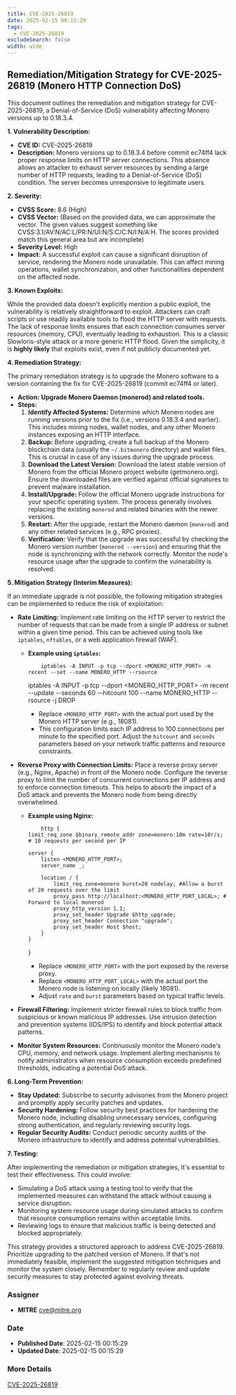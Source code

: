 ```yaml
---
title: CVE-2025-26819
date: 2025-02-15 00:15:29
tags:
  - CVE-2025-26819
excludeSearch: false
width: wide
---
```


## Remediation/Mitigation Strategy for CVE-2025-26819 (Monero HTTP Connection DoS)

This document outlines the remediation and mitigation strategy for CVE-2025-26819, a Denial-of-Service (DoS) vulnerability affecting Monero versions up to 0.18.3.4.

**1. Vulnerability Description:**

*   **CVE ID:** CVE-2025-26819
*   **Description:** Monero versions up to 0.18.3.4 before commit ec74ff4 lack proper response limits on HTTP server connections. This absence allows an attacker to exhaust server resources by sending a large number of HTTP requests, leading to a Denial-of-Service (DoS) condition. The server becomes unresponsive to legitimate users.

**2. Severity:**

*   **CVSS Score:** 8.6 (High)
*   **CVSS Vector:**  (Based on the provided data, we can approximate the vector.  The given values suggest something like CVSS:3.1/AV:N/AC:L/PR:N/UI:N/S:C/C:N/I:N/A:H. The scores provided match this general area but are incomplete)
*   **Severity Level:** High
*   **Impact:** A successful exploit can cause a significant disruption of service, rendering the Monero node unavailable. This can affect mining operations, wallet synchronization, and other functionalities dependent on the affected node.

**3. Known Exploits:**

While the provided data doesn't explicitly mention a public exploit, the vulnerability is relatively straightforward to exploit.  Attackers can craft scripts or use readily available tools to flood the HTTP server with requests. The lack of response limits ensures that each connection consumes server resources (memory, CPU), eventually leading to exhaustion. This is a classic Slowloris-style attack or a more generic HTTP flood. Given the simplicity, it is **highly likely** that exploits exist, even if not publicly documented yet.

**4. Remediation Strategy:**

The primary remediation strategy is to upgrade the Monero software to a version containing the fix for CVE-2025-26819 (commit ec74ff4 or later).

*   **Action:**  **Upgrade Monero Daemon (monerod) and related tools.**
*   **Steps:**
    1.  **Identify Affected Systems:** Determine which Monero nodes are running versions prior to the fix (i.e., versions 0.18.3.4 and earlier).  This includes mining nodes, wallet nodes, and any other Monero instances exposing an HTTP interface.
    2.  **Backup:** Before upgrading, create a full backup of the Monero blockchain data (usually the `~/.bitmonero` directory) and wallet files.  This is crucial in case of any issues during the upgrade process.
    3.  **Download the Latest Version:** Download the latest stable version of Monero from the official Monero project website (getmonero.org). Ensure the downloaded files are verified against official signatures to prevent malware installation.
    4.  **Install/Upgrade:** Follow the official Monero upgrade instructions for your specific operating system. The process generally involves replacing the existing `monerod` and related binaries with the newer versions.
    5.  **Restart:** After the upgrade, restart the Monero daemon (`monerod`) and any other related services (e.g., RPC proxies).
    6.  **Verification:** Verify that the upgrade was successful by checking the Monero version number (`monerod --version`) and ensuring that the node is synchronizing with the network correctly. Monitor the node's resource usage after the upgrade to confirm the vulnerability is resolved.

**5. Mitigation Strategy (Interim Measures):**

If an immediate upgrade is not possible, the following mitigation strategies can be implemented to reduce the risk of exploitation:

*   **Rate Limiting:** Implement rate limiting on the HTTP server to restrict the number of requests that can be made from a single IP address or subnet within a given time period. This can be achieved using tools like `iptables`, `nftables`, or a web application firewall (WAF).

    *   **Example using `iptables`:**

                iptables -A INPUT -p tcp --dport <MONERO_HTTP_PORT> -m recent --set --name MONERO_HTTP --rsource
        iptables -A INPUT -p tcp --dport <MONERO_HTTP_PORT> -m recent --update --seconds 60 --hitcount 100 --name MONERO_HTTP --rsource -j DROP
        
        *   Replace `<MONERO_HTTP_PORT>` with the actual port used by the Monero HTTP server (e.g., 18081).
        *   This configuration limits each IP address to 100 connections per minute to the specified port.  Adjust the `hitcount` and `seconds` parameters based on your network traffic patterns and resource constraints.

*   **Reverse Proxy with Connection Limits:**  Place a reverse proxy server (e.g., Nginx, Apache) in front of the Monero node. Configure the reverse proxy to limit the number of concurrent connections per IP address and to enforce connection timeouts.  This helps to absorb the impact of a DoS attack and prevents the Monero node from being directly overwhelmed.

    *   **Example using Nginx:**

                http {
            limit_req_zone $binary_remote_addr zone=monero:10m rate=10r/s; # 10 requests per second per IP

            server {
                listen <MONERO_HTTP_PORT>;
                server_name _;

                location / {
                    limit_req zone=monero burst=20 nodelay; #Allow a burst of 20 requests over the limit
                    proxy_pass http://localhost:<MONERO_HTTP_PORT_LOCAL>; # Forward to local monerod
                    proxy_http_version 1.1;
                    proxy_set_header Upgrade $http_upgrade;
                    proxy_set_header Connection "upgrade";
                    proxy_set_header Host $host;
                }
            }
        }

        
        *   Replace `<MONERO_HTTP_PORT>` with the port exposed by the reverse proxy.
        *   Replace `<MONERO_HTTP_PORT_LOCAL>` with the actual port the Monero node is listening on locally (likely 18081).
        *   Adjust `rate` and `burst` parameters based on typical traffic levels.
*   **Firewall Filtering:**  Implement stricter firewall rules to block traffic from suspicious or known malicious IP addresses. Use intrusion detection and prevention systems (IDS/IPS) to identify and block potential attack patterns.
*   **Monitor System Resources:** Continuously monitor the Monero node's CPU, memory, and network usage. Implement alerting mechanisms to notify administrators when resource consumption exceeds predefined thresholds, indicating a potential DoS attack.

**6. Long-Term Prevention:**

*   **Stay Updated:** Subscribe to security advisories from the Monero project and promptly apply security patches and updates.
*   **Security Hardening:**  Follow security best practices for hardening the Monero node, including disabling unnecessary services, configuring strong authentication, and regularly reviewing security logs.
*   **Regular Security Audits:** Conduct periodic security audits of the Monero infrastructure to identify and address potential vulnerabilities.

**7.  Testing:**

After implementing the remediation or mitigation strategies, it's essential to test their effectiveness.  This could involve:

*   Simulating a DoS attack using a testing tool to verify that the implemented measures can withstand the attack without causing a service disruption.
*   Monitoring system resource usage during simulated attacks to confirm that resource consumption remains within acceptable limits.
*   Reviewing logs to ensure that malicious traffic is being detected and blocked appropriately.

This strategy provides a structured approach to address CVE-2025-26819. Prioritize upgrading to the patched version of Monero. If that's not immediately feasible, implement the suggested mitigation techniques and monitor the system closely. Remember to regularly review and update security measures to stay protected against evolving threats.

### Assigner
- **MITRE** <cve@mitre.org>

### Date
- **Published Date**: 2025-02-15 00:15:29
- **Updated Date**: 2025-02-15 00:15:29



### More Details
[CVE-2025-26819](https://www.cvedetails.com/cve/CVE-2025-26819)